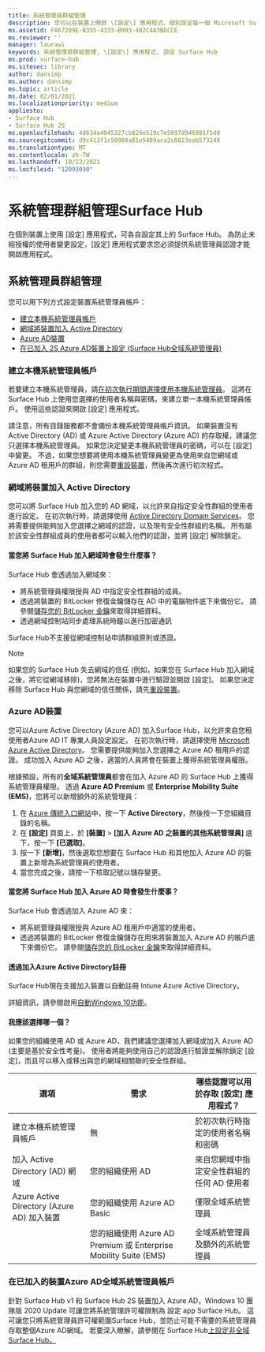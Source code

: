 ```yaml
---
title: 系統管理員群組管理
description: 您可以在裝置上開啟 \[設定\] 應用程式，個別設定每一個 Microsoft Surface Hub。
ms.assetid: FA67209E-B355-4333-B903-482C4A3BDCCE
ms.reviewer: ''
manager: laurawi
keywords: 系統管理員群組管理, \[設定\] 應用程式, 設定 Surface Hub
ms.prod: surface-hub
ms.sitesec: library
author: dansimp
ms.author: dansimp
ms.topic: article
ms.date: 02/01/2021
ms.localizationpriority: medium
appliesto:
- Surface Hub
- Surface Hub 2S
ms.openlocfilehash: 4d634a4045327cb826e519c7e5097d946991f5d0
ms.sourcegitcommit: d9c413f1c50908a81e5489aca2c6023eab573148
ms.translationtype: MT
ms.contentlocale: zh-TW
ms.lasthandoff: 10/13/2021
ms.locfileid: "12093030"
---
```

# <a name="admin-group-management-for-surface-hub"></a>系統管理群組管理Surface Hub

在個別裝置上使用 [設定] 應用程式，可各自設定其上的 Surface Hub。 為防止未經授權的使用者變更設定，\[設定\] 應用程式要求您必須提供系統管理員認證才能開啟應用程式。

## <a name="admin-group-management"></a>系統管理員群組管理

您可以用下列方式設定裝置系統管理員帳戶：

- [建立本機系統管理員帳戶](#create-a-local-admin-account)
- [網域將裝置加入 Active Directory](#domain-join-the-device-to-active-directory)
- [Azure AD裝置](#azure-ad-join-the-device)
- [在已加入 2S Azure AD裝置上設定 (Surface Hub全域系統管理員) ](#configure-non-global-admin-accounts-on-azure-ad-joined-devices)

### <a name="create-a-local-admin-account"></a>建立本機系統管理員帳戶

若要建立本機系統管理員，請[在初次執行期間選擇使用本機系統管理員](first-run-program-surface-hub.md)。 這將在 Surface Hub 上使用您選擇的使用者名稱與密碼，來建立單一本機系統管理員帳戶。 使用這些認證來開啟 \[設定\] 應用程式。

請注意，所有目錄服務都不會備份本機系統管理員帳戶資訊。 如果裝置沒有 Active Directory (AD) 或 Azure Active Directory (Azure AD) 的存取權，建議您只選擇本機系統管理員。 如果您決定變更本機系統管理員的密碼，可以在 \[設定\] 中變更。 不過，如果您想要將使用本機系統管理員變更為使用來自您網域或 Azure AD 租用戶的群組，則您需要[重設裝置](device-reset-surface-hub.md)，然後再次進行初次程式。

### <a name="domain-join-the-device-to-active-directory"></a>網域將裝置加入 Active Directory

您可以將 Surface Hub 加入您的 AD 網域，以允許來自指定安全性群組的使用者進行設定。 在初次執行時，請選擇使用 [Active Directory Domain Services](first-run-program-surface-hub.md#active-directory-domain-services)。 您將需要提供能夠加入您選擇之網域的認證，以及現有安全性群組的名稱。 所有屬於該安全性群組成員的使用者都可以輸入他們的認證，並將 \[設定\] 解除鎖定。

#### <a name="what-happens-when-you-domain-join-your-surface-hub"></a>當您將 Surface Hub 加入網域時會發生什麼事？

Surface Hub 會透過加入網域來：

- 將系統管理員權限授與 AD 中指定安全性群組的成員。
- 透過將裝置的 BitLocker 修復金鑰儲存在 AD 中的電腦物件底下來備份它。 請參閱[儲存您的 BitLocker 金鑰](save-bitlocker-key-surface-hub.md)來取得詳細資料。
- 透過網域控制站同步處理系統時鐘以進行加密通訊

Surface Hub不支援從網域控制站申請群組原則或憑證。

> [!NOTE]
> 如果您的 Surface Hub 失去網域的信任 (例如，如果您在 Surface Hub 加入網域之後，將它從網域移除)，您將無法在裝置中進行驗證並開啟 \[設定\]。 如果您決定移除 Surface Hub 與您網域的信任關係，請先[重設裝置](device-reset-surface-hub.md)。

### <a name="azure-ad-join-the-device"></a>Azure AD裝置

您可以Azure Active Directory (Azure AD) 加入Surface Hub，以允許來自您租使用者Azure AD IT 專業人員設定設定。 在初次執行時，請選擇使用 [Microsoft Azure Active Directory](first-run-program-surface-hub.md#microsoft-azure-active-directory)。 您需要提供能夠加入您選擇之 Azure AD 租用戶的認證。 成功加入 Azure AD 之後，適當的人員將會在裝置上獲得系統管理員權限。

根據預設，所有的**全域系統管理員**都會在加入 Azure AD 的 Surface Hub 上獲得系統管理員權限。 透過 **Azure AD Premium** 或 **Enterprise Mobility Suite (EMS)**，您將可以新增額外的系統管理員：

1. 在 [Azure 傳統入口網站](https://portal.azure.com/)中，按一下 **Active Directory**，然後按一下您組織目錄的名稱。
2. 在 **\[設定\]** 頁面上，於 **\[裝置\]**  >  **\[加入 Azure AD 之裝置的其他系統管理員\]** 底下，按一下 **\[已選取\]**。
3. 按一下 **\[新增\]**，然後選取您想要在 Surface Hub 和其他加入 Azure AD 的裝置上新增為系統管理員的使用者。
4. 當您完成之後，請按一下核取記號以儲存變更。

#### <a name="what-happens-when-you-azure-ad-join-your-surface-hub"></a>當您將 Surface Hub 加入 Azure AD 時會發生什麼事？

Surface Hub 會透過加入 Azure AD 來：

- 將系統管理員權限授與 Azure AD 租用戶中適當的使用者。
- 透過將裝置的 BitLocker 修復金鑰儲存在用來將裝置加入 Azure AD 的帳戶底下來備份它。 請參閱[儲存您的 BitLocker 金鑰](save-bitlocker-key-surface-hub.md)來取得詳細資料。

#### <a name="automatic-enrollment-via-azure-active-directory-join"></a>透過加入Azure Active Directory註冊

Surface Hub現在支援加入裝置以自動註冊 Intune Azure Active Directory。

詳細資訊，請參閱啟用[自動Windows 10功能](/intune/windows-enroll#enable-windows-10-automatic-enrollment)。

#### <a name="which-should-i-choose"></a>我應該選擇哪一個？

如果您的組織使用 AD 或 Azure AD，我們建議您選擇加入網域或加入 Azure AD (主要是基於安全性考量)。 使用者將能夠使用自己的認證進行驗證並解除鎖定 \[設定\]，而且可以移入或移出與您的網域相關聯的安全性群組。

| 選項                                            | 需求                            | 哪些認證可以用於存取 \[設定\] 應用程式？  |
|---------------------------------------------------|-----------------------------------------|-------|
| 建立本機系統管理員帳戶                      | 無                                    | 於初次執行時指定的使用者名稱和密碼 |
| 加入 Active Directory (AD) 網域              | 您的組織使用 AD               | 來自您網域中指定安全性群組的任何 AD 使用者 |
| Azure Active Directory (Azure AD) 加入裝置 | 您的組織使用 Azure AD Basic   | 僅限全域系統管理員 |
| &nbsp;                                            | 您的組織使用 Azure AD Premium 或 Enterprise Mobility Suite (EMS) | 全域系統管理員及額外的系統管理員 |

### <a name="configure-non-global-admin-accounts-on-azure-ad-joined-devices"></a>在已加入的裝置Azure AD全域系統管理員帳戶

針對 Surface Hub v1 和 Surface Hub 2S 裝置加入 Azure AD，Windows 10 團隊版 2020 Update 可讓您將系統管理許可權限制為 設定 app Surface Hub。 這可讓您只將系統管理員許可權範圍Surface Hub，並防止可能不需要的系統管理員存取整個Azure AD網域。 若要深入瞭解，請參閱在 Surface Hub[上設定非全域Surface Hub。](surface-hub-2s-nonglobal-admin.md)
